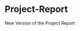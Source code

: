 # Project-Report
New Version of the Project Report
<!--stackedit_data:
eyJoaXN0b3J5IjpbMTM2OTQ5MzAwXX0=
-->